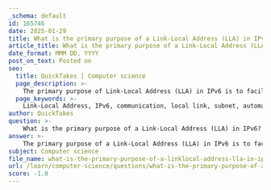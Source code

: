 ```yaml
---
_schema: default
id: 165746
date: 2025-01-29
title: What is the primary purpose of a Link-Local Address (LLA) in IPv6?
article_title: What is the primary purpose of a Link-Local Address (LLA) in IPv6?
date_format: MMM DD, YYYY
post_on_text: Posted on
seo:
  title: QuickTakes | Computer science
  page_description: >-
    The primary purpose of Link-Local Address (LLA) in IPv6 is to facilitate communication between devices on the same local link, with features like automatic generation, a specific address range, and mandatory presence for IPv6-enabled interfaces.
  page_keywords: >-
    Link-Local Address, IPv6, communication, local link, subnet, automatic generation, address range, fe80, mandatory presence, neighbor discovery, local network operations
author: QuickTakes
question: >-
    What is the primary purpose of a Link-Local Address (LLA) in IPv6?
answer: >-
    The primary purpose of a Link-Local Address (LLA) in IPv6 is to facilitate communication between devices on the same local link (or subnet). LLAs are specifically designed for local network operations and are not routable beyond the local link. This means that packets with a source or destination LLA cannot be forwarded by routers to other networks.\n\nKey characteristics of Link-Local Addresses include:\n\n1. **Automatic Generation**: LLAs are automatically generated by devices when IPv6 is enabled. If a device does not have a manually configured LLA, it will create one automatically.\n\n2. **Address Range**: LLAs fall within the `fe80::/10` range. This specific range is reserved for link-local communication.\n\n3. **Mandatory Presence**: Every IPv6-enabled interface must have an LLA. This ensures that devices can communicate with each other on the same local link without requiring a globally routable address.\n\n4. **Local Network Operations**: LLAs are used for essential functions such as neighbor discovery, which allows devices to identify and communicate with other devices on the same local network.\n\nIn summary, LLAs are crucial for enabling local communication and network operations within a subnet, ensuring that devices can interact without the need for external routing.
subject: Computer science
file_name: what-is-the-primary-purpose-of-a-linklocal-address-lla-in-ipv6.md
url: /learn/computer-science/questions/what-is-the-primary-purpose-of-a-linklocal-address-lla-in-ipv6
score: -1.0
---
```


&nbsp;